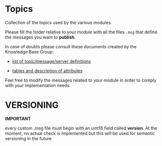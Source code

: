 # Topics
Collection of the topics used by the various modules.

Please fill the folder relative to your module with all the files ```.msg``` that define the messages you want to **publish**.

In case of doubts please consult these documents created by the Knowledge Base Group:

- [list of topic/message/server definitions](https://docs.google.com/document/d/1Ln2TBYb5358KunZ8d7wsd8GLRcrhwrnpfkmaKalWC4A/edit#heading=h.gd4m1xclt19r)

- [tables and description of attributes](https://docs.google.com/document/d/1OhvDxwQj-d_rwlpOqYNoqMQOJYE-a7-m17KPHphMXbA/edit#heading=h.oc2ifpo7nrs5)

Feel free to modify the messages related to your module in order to comply with your implementation needs.

# VERSIONING

**IMPORTANT**

every custom .msg file must begin with an uint16 field called **version**. At the moment, no actual check is implemented but this will be used for semantic versioning in the future